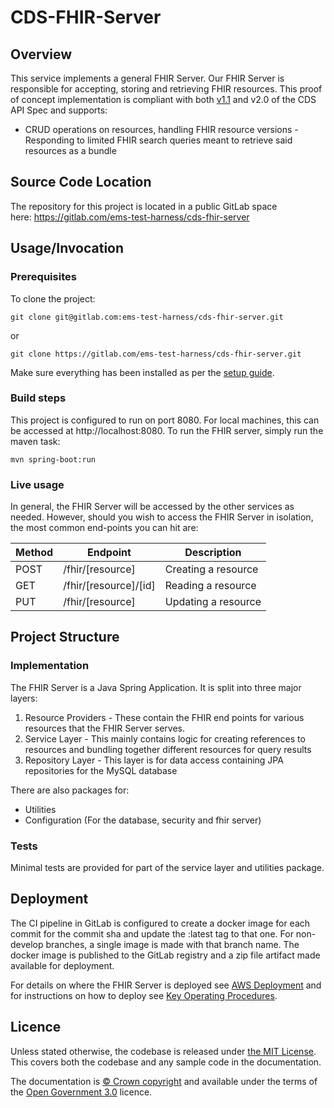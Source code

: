 # CDS-FHIR-Server
## Overview
This service implements a general FHIR Server.
Our FHIR Server is responsible for accepting, storing and retrieving FHIR resources.
This proof of concept implementation is compliant with both [v1.1](http://developer.nhs.uk/apis/cds-api-1-1-1/) and v2.0 of the CDS API Spec and supports:
- CRUD operations on resources, handling FHIR resource versions
-Responding to limited FHIR search queries meant to retrieve said resources as a bundle

## Source Code Location
The repository for this project is located in a public GitLab space here: https://gitlab.com/ems-test-harness/cds-fhir-server
                 
## Usage/Invocation
### Prerequisites
To clone the project:
```
git clone git@gitlab.com:ems-test-harness/cds-fhir-server.git
```
or
```
git clone https://gitlab.com/ems-test-harness/cds-fhir-server.git
```
Make sure everything has been installed as per the [setup guide](https://kepler.bjss.com/display/NCTH/Developer+Setup+Guide#DeveloperSetupGuide-CDSS-EMS).

### Build steps
This project is configured to run on port 8080. For local machines, this can be accessed at http://localhost:8080. To run the FHIR server, simply run the maven task:
```
mvn spring-boot:run
```

### Live usage
 In general, the FHIR Server will be accessed by the other services as needed.
However, should you wish to access the FHIR Server in isolation, the most common end-points you can hit are:

| Method | Endpoint              | Description         |
|--------|-----------------------|---------------------|
| POST   | /fhir/[resource]      | Creating a resource |
| GET    | /fhir/[resource]/[id] | Reading a resource  |
| PUT    | /fhir/[resource]      | Updating a resource |

## Project Structure
### Implementation
The FHIR Server is a Java Spring Application. It is split into three major layers:
1. Resource Providers - These contain the FHIR end points for various resources that the FHIR Server serves.
2. Service Layer - This mainly contains logic for creating references to resources and bundling together different resources for query results
3. Repository Layer - This layer is for data access containing JPA repositories for the MySQL database

There are also packages for:
- Utilities
- Configuration (For the database, security and fhir server)

### Tests
Minimal tests are provided for part of the service layer and utilities package.
                 
## Deployment
The CI pipeline in GitLab is configured to create a docker image for each commit for the commit sha and update the :latest tag to that one. For non-develop branches, a single image is made with that branch name. The docker image is published to the GitLab registry and a zip file artifact made available for deployment.
                 
For details on where the FHIR Server is deployed see [AWS Deployment](https://kepler.bjss.com/display/NCTH/AWS+Deployment) and for instructions on how to deploy see [Key Operating Procedures](https://kepler.bjss.com/display/NCTH/Key+Operating+Procedures).
                 
## Licence

Unless stated otherwise, the codebase is released under [the MIT License][mit].
This covers both the codebase and any sample code in the documentation.

The documentation is [© Crown copyright][copyright] and available under the terms
of the [Open Government 3.0][ogl] licence.

[rvm]: https://www.ruby-lang.org/en/documentation/installation/#managers
[bundler]: http://bundler.io/
[mit]: LICENCE
[copyright]: http://www.nationalarchives.gov.uk/information-management/re-using-public-sector-information/uk-government-licensing-framework/crown-copyright/
[ogl]: http://www.nationalarchives.gov.uk/doc/open-government-licence/version/3/
